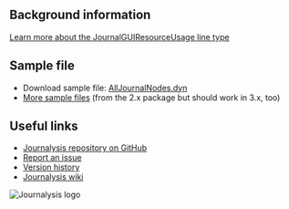 ## Background information
[Learn more about the JournalGUIResourceUsage line type](https://github.com/andydandy74/Journalysis/wiki/JournalLine-types#journalguiresourceusage)

## Sample file
- Download sample file: [AllJournalNodes.dyn](https://raw.githubusercontent.com/andydandy74/Journalysis/master/samples/3.x/AllJournalNodes.dyn)
- [More sample files](https://github.com/andydandy74/Journalysis/tree/master/samples/2.x) (from the 2.x package but should work in 3.x, too)

## Useful links
- [Journalysis repository on GitHub](https://github.com/andydandy74/Journalysis)
- [Report an issue](https://github.com/andydandy74/Journalysis/issues)
- [Version history](https://github.com/andydandy74/Journalysis/wiki/Version-history)
- [Journalysis wiki](https://github.com/andydandy74/Journalysis/wiki)

![Journalysis logo](https://raw.githubusercontent.com/andydandy74/Journalysis/master/icons/raw/Journalysis.png)